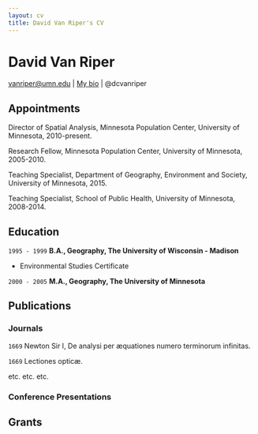 ```yaml
---
layout: cv
title: David Van Riper's CV
---
```

# David Van Riper

<div id="webaddress">
<a href="vanriper@umn.edu">vanriper@umn.edu</a>
| <a href="https://pop.umn.edu/staff/dave-van-riper">My bio</a>
| @dcvanriper 
</div>


## Appointments

Director of Spatial Analysis, Minnesota Population Center, University of Minnesota, 2010-present.

Research Fellow, Minnesota Population Center, University of Minnesota, 2005-2010.

Teaching Specialist, Department of Geography, Environment and Society, University of Minnesota, 2015.

Teaching Specialist, School of Public Health, University of Minnesota, 2008-2014.

## Education

`1995 - 1999`
__B.A., Geography, The University of Wisconsin - Madison__

- Environmental Studies Certificate

`2000 - 2005`
__M.A., Geography, The University of Minnesota__


## Publications

<!-- A list is also available [online](https://scholar.google.com/citations?user=-RlIzb0AAAAJ&hl=en) -->

### Journals

`1669`
Newton Sir I, De analysi per æquationes numero terminorum infinitas. 

`1669`
Lectiones opticæ.

etc. etc. etc.

### Conference Presentations

## Grants

<!-- ### Footer

Last updated: September 2018 -->


